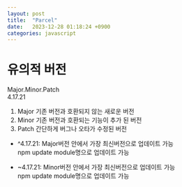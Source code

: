 ```yaml
---
layout: post
title:  "Parcel"
date:   2023-12-28 01:18:24 +0900
categories: javascript
---
```

# 유의적 버전
Major.Minor.Patch  
4.17.21
1. Major
기존 버전과 호환되지 않는 새로운 버전
2. Minor
기존 버전과 호환되는 기능이 추가 된 버전
3. Patch
간단하게 버그나 오타가 수정된 버전

- ^4.17.21: Major버전 안에서 가장 최신버전으로 업데이트 가능  
npm update module명으로 업데이트 가능  

- ~4.17.21: Minor버전 안에서 가장 최신버전으로 업데이트 가능  
npm update module명으로 업데이트 가능